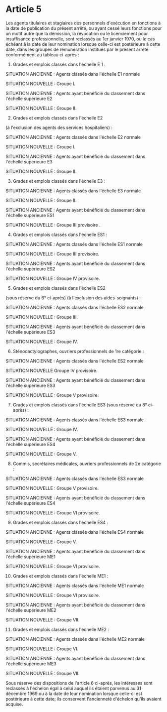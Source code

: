 # Article 5

Les agents titulaires et stagiaires des personnels d'exécution en fonctions à la date de publication du présent arrêté, ou ayant cessé leurs fonctions pour un motif autre que la démission, la révocation ou le licenciement pour insuffisance professionnelle, sont reclassés au 1er janvier 1970, ou le cas échéant à la date de leur nomination lorsque celle-ci est postérieure à cette date, dans les groupes de rémunération institués par le présent arrêté conformément au tableau ci-après :

1) Grades et emplois classés dans l'échelle E 1 :

SITUATION ANCIENNE : Agents classés dans l'échelle E1 normale

SITUATION NOUVELLE : Groupe I.

SITUATION ANCIENNE : Agents ayant bénéficié du classement dans l'échelle supérieure E2

SITUATION NOUVELLE : Groupe II.

2) Grades et emplois classés dans l'échelle E2

(à l'exclusion des agents des services hospitaliers) :

SITUATION ANCIENNE : Agents classés dans l'échelle E2 normale

SITUATION NOUVELLE : Groupe I.

SITUATION ANCIENNE : Agents ayant bénéficié du classement dans l'échelle supérieure E3

SITUATION NOUVELLE : Groupe II.

3) Grades et emplois classés dans l'échelle E3 :

SITUATION ANCIENNE : Agents classés dans l'échelle E3 normale

SITUATION NOUVELLE : Groupe II.

SITUATION ANCIENNE : Agents ayant bénéficié du classement dans l'échelle supérieure ES1

SITUATION NOUVELLE : Groupe III provisoire .

4) Grades et emplois classés dans l'échelle ES1 :

SITUATION ANCIENNE : Agents classés dans l'échelle ES1 normale

SITUATION NOUVELLE : Groupe III provisoire.

SITUATION ANCIENNE : Agents ayant bénéficié du classement dans l'échelle supérieure ES2

SITUATION NOUVELLE : Groupe IV provisoire.

5) Grades et emplois classés dans l'échelle ES2

(sous réserve du 6° ci-après) (à l'exclusion des aides-soignants) :

SITUATION ANCIENNE : Agents classés dans l'échelle ES2 normale

SITUATION NOUVELLE : Groupe III.

SITUATION ANCIENNE : Agents ayant bénéficié du classement dans l'échelle supérieure ES3

SITUATION NOUVELLE : Groupe IV.

6) Sténodactylographes, ouvriers professionnels de 1re catégorie :

SITUATION ANCIENNE : Agents classés dans l'échelle ES2 normale

SITUATION NOUVELLE  Groupe IV provisoire.

SITUATION ANCIENNE : Agents ayant bénéficié du classement dans l'échelle supérieure ES3

SITUATION NOUVELLE : Groupe V provisoire.

7) Grades et emplois classés dans l'échelle ES3 (sous réserve du 8° ci-après) :

SITUATION ANCIENNE : Agents classés dans l'échelle ES3 normale

SITUATION NOUVELLE : Groupe IV.

SITUATION ANCIENNE : Agents ayant bénéficié du classement dans l'échelle supérieure  ES4

SITUATION NOUVELLE : Groupe V.

8) Commis, secrétaires médicales, ouvriers professionnels de 2e catégorie :

SITUATION ANCIENNE : Agents classés dans l'échelle ES3 normale

SITUATION NOUVELLE : Groupe V provisoire.

SITUATION ANCIENNE : Agents ayant bénéficié du classement dans l'échelle supérieure ES4

SITUATION NOUVELLE : Groupe VI provisoire.

9) Grades et emplois classés dans l'échelle ES4 :

SITUATION ANCIENNE : Agents classés dans l'échelle ES4 normale

SITUATION NOUVELLE : Groupe V.

SITUATION ANCIENNE : Agents ayant bénéficié du classement dans l'échelle supérieure ME1

SITUATION NOUVELLE : Groupe VI provisoire.

10) Grades et emplois classés dans l'échelle ME1 :

SITUATION ANCIENNE : Agents classés dans l'échelle ME1 normale

SITUATION NOUVELLE : Groupe VI provisoire.

SITUATION ANCIENNE : Agents ayant bénéficié du classement dans l'échelle supérieure ME2

SITUATION NOUVELLE : Groupe VII.

11) Grades et emplois classés dans l'échelle ME2 :

SITUATION ANCIENNE : Agents classés dans l'échelle ME2 normale

SITUATION NOUVELLE : Groupe VI.

SITUATION ANCIENNE : Agents ayant bénéficié du classement dans l'échelle supérieure ME3

SITUATION NOUVELLE : Groupe VII.

Sous réserve des dispositions de l'article 6 ci-après, les intéressés sont reclassés à l'échelon égal à celui auquel ils étaient parvenus au 31 décembre 1969 ou à la date de leur nomination lorsque celle-ci est postérieure à cette date; ils conservent l'ancienneté d'échelon qu'ils avaient acquise.
